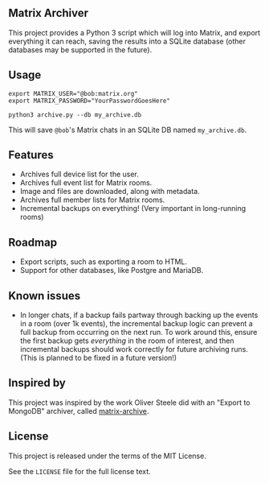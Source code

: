 Matrix Archiver
---------------

This project provides a Python 3 script which will log into Matrix, and export everything it can reach, saving the results into a SQLite database (other databases may be supported in the future).

## Usage

```
export MATRIX_USER="@bob:matrix.org"
export MATRIX_PASSWORD="YourPasswordGoesHere"

python3 archive.py --db my_archive.db
```

This will save `@bob`'s Matrix chats in an SQLite DB named `my_archive.db`.

## Features

 - Archives full device list for the user.
 - Archives full event list for Matrix rooms.
 - Image and files are downloaded, along with metadata.
 - Archives full member lists for Matrix rooms.
 - Incremental backups on everything! (Very important in long-running rooms)

## Roadmap

 - Export scripts, such as exporting a room to HTML.
 - Support for other databases, like Postgre and MariaDB.

## Known issues

 - In longer chats, if a backup fails partway through backing up the events in a room (over 1k events), the incremental backup logic can prevent a full backup from occurring on the next run. To work around this, ensure the first backup gets *everything* in the room of interest, and then incremental backups should work correctly for future archiving runs. (This is planned to be fixed in a future version!)

## Inspired by

This project was inspired by the work Oliver Steele did with an "Export to MongoDB" archiver, called [matrix-archive][1].

   [1]: https://github.com/osteele/matrix-archive

## License

This project is released under the terms of the MIT License.

See the `LICENSE` file for the full license text.

